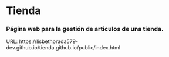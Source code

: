 <h1>Tienda</h1>
<h3>Página web para la gestión de articulos de una tienda.</h3>
URL: https://lisbethprada579-dev.github.io/tienda.github.io/public/index.html
